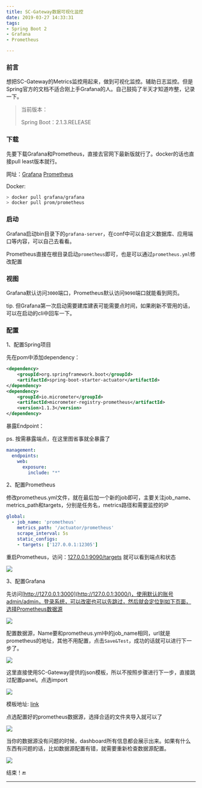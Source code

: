 ```yaml
---
title: SC-Gateway数据可视化监控
date: 2019-03-27 14:33:31
tags:
- Spring Boot 2
- Grafana
- Prometheus

---
```


### 前言

想把SC-Gateway的Metrics监控用起来，做到可视化监控。辅助日志监控。但是Spring官方的文档不适合刚上手Grafana的人。自己鼓捣了半天才知道咋整，记录一下。

> 当前版本：
>
> Spring Boot：2.1.3.RELEASE

### 下载

先要下载Grafana和Prometheus，直接去官网下最新版就行了。docker的话也直接pull least版本就行。

网址：[Grafana](https://grafana.com/) [Prometheus](https://prometheus.io/)

Docker: 

```bash
> docker pull grafana/grafana
> docker pull prom/prometheus
```

### 启动

Grafana启动bin目录下的`grafana-server`，在conf中可以自定义数据库、应用端口等内容，可以自己去看看。

Prometheus直接在根目录启动`prometheus`即可，也是可以通过`prometheus.yml`修改配置

### 视图

Grafana默认访问`3000`端口，Prometheus默认访问`9090`端口就能看到网页。

tip. 但Grafana第一次启动需要建库建表可能需要点时间，如果刷新不管用的话，可以在启动的cli中回车一下。

### 配置

1、配置Spring项目

先在pom中添加dependency：

```xml
<dependency>
    <groupId>org.springframework.boot</groupId>
    <artifactId>spring-boot-starter-actuator</artifactId>
</dependency>
<dependency>
	<groupId>io.micrometer</groupId>
    <artifactId>micrometer-registry-prometheus</artifactId>
    <version>1.1.3</version>
</dependency>
```

暴露Endpoint：

ps. 按需暴露端点，在这里图省事就全暴露了

```yaml
management:
  endpoints:
    web:
      exposure:
        include: "*"
```

2、配置Prometheus

修改prometheus.yml文件，就在最后加一个新的job即可，主要关注job_name、metrics_path和targets，分别是任务名，metrics路径和需要监控的IP

```yaml
global:
  - job_name: 'prometheus'
    metrics_path: '/actuator/prometheus'
    scrape_interval: 5s
    static_configs:
    - targets: ['127.0.0.1:12305']
```

重启Prometheus，访问：[127.0.0.1:9090/targets](http://127.0.0.1:9090/targets) 就可以看到端点和状态

![](https://gsealy-1257917518.cos.ap-beijing.myqcloud.com/gsealy.github.io/github/promethea_target.png)

3、配置Grafana

先访问[http://127.0.0.1:3000](http://127.0.0.1:3000/)，使用默认的账号admin/admin，登录系统，可以改密也可以先跳过，然后就会定位到如下页面，选择Prometheus数据源

![](https://gsealy-1257917518.cos.ap-beijing.myqcloud.com/gsealy.github.io/github/grafana_configuration.png)

配置数据源，Name要和prometheus.yml中的job_name相同，url就是prometheus的地址，其他不用配置，点击`Save&Test`，成功的话就可以进行下一步了。

![](https://gsealy-1257917518.cos.ap-beijing.myqcloud.com/gsealy.github.io/github/grafana_datasource.png)

这里直接使用SC-Gateway提供的json模板，所以不按照步骤进行下一步，直接跳过配置panel。点选import

![](https://gsealy-1257917518.cos.ap-beijing.myqcloud.com/gsealy.github.io/github/grafana_import_1.png)

模板地址: [link](https://raw.githubusercontent.com/spring-cloud/spring-cloud-gateway/master/docs/src/main/asciidoc/gateway-grafana-dashboard.json)

点选配置好的prometheus数据源，选择合适的文件夹导入就可以了

![](https://gsealy-1257917518.cos.ap-beijing.myqcloud.com/gsealy.github.io/github/grafana_import_3.png)

当你的数据源没有问题的时候，dashboard所有信息都会展示出来。如果有什么东西有问题的话，比如数据源配置有错，就需要重新检查数据源配置。

![](https://gsealy-1257917518.cos.ap-beijing.myqcloud.com/gsealy.github.io/github/grafana_dashboard.png)

结束！🔚

------


